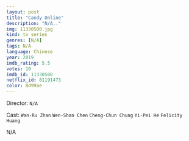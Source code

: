 ```yaml
---
layout: post
title: "Candy Online"
description: "N/A.."
img: 11330500.jpg
kind: tv series
genres: [N/A]
tags: N/A 
language: Chinese
year: 2019
imdb_rating: 5.5
votes: 10
imdb_id: 11330500
netflix_id: 81191473
color: 8d99ae
---
```

Director: `N/A`  

Cast: `Wan-Ru Zhan` `Wen-Shan Chen` `Cheng-Chun Chung` `Yi-Pei He` `Felicity Huang` 

N/A